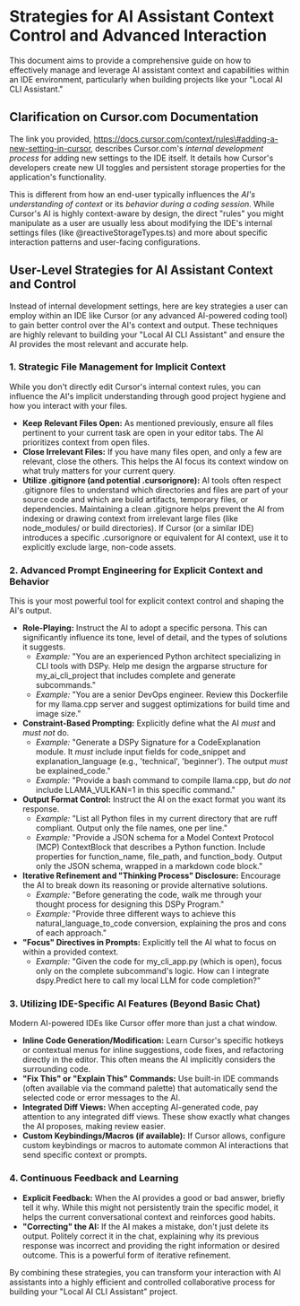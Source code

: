# **Strategies for AI Assistant Context Control and Advanced Interaction**

This document aims to provide a comprehensive guide on how to effectively manage and leverage AI assistant context and capabilities within an IDE environment, particularly when building projects like your "Local AI CLI Assistant."

## **Clarification on Cursor.com Documentation**

The link you provided, https://docs.cursor.com/context/rules\#adding-a-new-setting-in-cursor, describes Cursor.com's *internal development process* for adding new settings to the IDE itself. It details how Cursor's developers create new UI toggles and persistent storage properties for the application's functionality.

This is different from how an end-user typically influences the *AI's understanding of context* or its *behavior during a coding session*. While Cursor's AI is highly context-aware by design, the direct "rules" you might manipulate as a user are usually less about modifying the IDE's internal settings files (like @reactiveStorageTypes.ts) and more about specific interaction patterns and user-facing configurations.

## **User-Level Strategies for AI Assistant Context and Control**

Instead of internal development settings, here are key strategies a user can employ within an IDE like Cursor (or any advanced AI-powered coding tool) to gain better control over the AI's context and output. These techniques are highly relevant to building your "Local AI CLI Assistant" and ensure the AI provides the most relevant and accurate help.

### **1\. Strategic File Management for Implicit Context**

While you don't directly edit Cursor's internal context rules, you can influence the AI's implicit understanding through good project hygiene and how you interact with your files.

* **Keep Relevant Files Open:** As mentioned previously, ensure all files pertinent to your current task are open in your editor tabs. The AI prioritizes context from open files.  
* **Close Irrelevant Files:** If you have many files open, and only a few are relevant, close the others. This helps the AI focus its context window on what truly matters for your current query.  
* **Utilize .gitignore (and potential .cursorignore):** AI tools often respect .gitignore files to understand which directories and files are part of your source code and which are build artifacts, temporary files, or dependencies. Maintaining a clean .gitignore helps prevent the AI from indexing or drawing context from irrelevant large files (like node\_modules/ or build directories). If Cursor (or a similar IDE) introduces a specific .cursorignore or equivalent for AI context, use it to explicitly exclude large, non-code assets.

### **2\. Advanced Prompt Engineering for Explicit Context and Behavior**

This is your most powerful tool for explicit context control and shaping the AI's output.

* **Role-Playing:** Instruct the AI to adopt a specific persona. This can significantly influence its tone, level of detail, and the types of solutions it suggests.  
  * *Example:* "You are an experienced Python architect specializing in CLI tools with DSPy. Help me design the argparse structure for my\_ai\_cli\_project that includes complete and generate subcommands."  
  * *Example:* "You are a senior DevOps engineer. Review this Dockerfile for my llama.cpp server and suggest optimizations for build time and image size."  
* **Constraint-Based Prompting:** Explicitly define what the AI *must* and *must not* do.  
  * *Example:* "Generate a DSPy Signature for a CodeExplanation module. It *must* include input fields for code\_snippet and explanation\_language (e.g., 'technical', 'beginner'). The output *must* be explained\_code."  
  * *Example:* "Provide a bash command to compile llama.cpp, but *do not* include LLAMA\_VULKAN=1 in this specific command."  
* **Output Format Control:** Instruct the AI on the exact format you want its response.  
  * *Example:* "List all Python files in my current directory that are ruff compliant. Output only the file names, one per line."  
  * *Example:* "Provide a JSON schema for a Model Context Protocol (MCP) ContextBlock that describes a Python function. Include properties for function\_name, file\_path, and function\_body. Output only the JSON schema, wrapped in a markdown code block."  
* **Iterative Refinement and "Thinking Process" Disclosure:** Encourage the AI to break down its reasoning or provide alternative solutions.  
  * *Example:* "Before generating the code, walk me through your thought process for designing this DSPy Program."  
  * *Example:* "Provide three different ways to achieve this natural\_language\_to\_code conversion, explaining the pros and cons of each approach."  
* **"Focus" Directives in Prompts:** Explicitly tell the AI what to focus on within a provided context.  
  * *Example:* "Given the code for my\_cli\_app.py (which is open), focus only on the complete subcommand's logic. How can I integrate dspy.Predict here to call my local LLM for code completion?"

### **3\. Utilizing IDE-Specific AI Features (Beyond Basic Chat)**

Modern AI-powered IDEs like Cursor offer more than just a chat window.

* **Inline Code Generation/Modification:** Learn Cursor's specific hotkeys or contextual menus for inline suggestions, code fixes, and refactoring directly in the editor. This often means the AI implicitly considers the surrounding code.  
* **"Fix This" or "Explain This" Commands:** Use built-in IDE commands (often available via the command palette) that automatically send the selected code or error messages to the AI.  
* **Integrated Diff Views:** When accepting AI-generated code, pay attention to any integrated diff views. These show exactly what changes the AI proposes, making review easier.  
* **Custom Keybindings/Macros (if available):** If Cursor allows, configure custom keybindings or macros to automate common AI interactions that send specific context or prompts.

### **4\. Continuous Feedback and Learning**

* **Explicit Feedback:** When the AI provides a good or bad answer, briefly tell it why. While this might not persistently train the specific model, it helps the current conversational context and reinforces good habits.  
* **"Correcting" the AI:** If the AI makes a mistake, don't just delete its output. Politely correct it in the chat, explaining why its previous response was incorrect and providing the right information or desired outcome. This is a powerful form of iterative refinement.

By combining these strategies, you can transform your interaction with AI assistants into a highly efficient and controlled collaborative process for building your "Local AI CLI Assistant" project.
